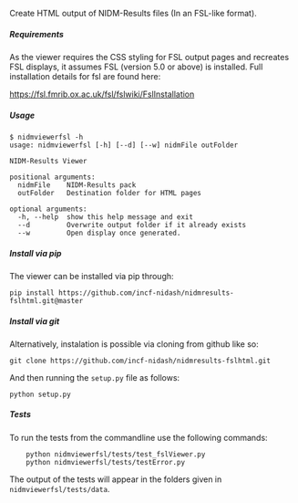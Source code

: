 Create HTML output of NIDM-Results files (In an FSL-like format).

##### Requirements

As the viewer requires the CSS styling for FSL output pages and recreates FSL displays, it assumes FSL (version 5.0 or above) is installed. Full installation details for fsl are found here:

https://fsl.fmrib.ox.ac.uk/fsl/fslwiki/FslInstallation

##### Usage

```
$ nidmviewerfsl -h
usage: nidmviewerfsl [-h] [--d] [--w] nidmFile outFolder

NIDM-Results Viewer

positional arguments:
  nidmFile    NIDM-Results pack
  outFolder   Destination folder for HTML pages

optional arguments:
  -h, --help  show this help message and exit
  --d         Overwrite output folder if it already exists
  --w         Open display once generated.
```

##### Install via pip

The viewer can be installed via pip through:
```
pip install https://github.com/incf-nidash/nidmresults-fslhtml.git@master
```

##### Install via git

Alternatively, instalation is possible via cloning from github like so:
```
git clone https://github.com/incf-nidash/nidmresults-fslhtml.git
```
And then running the `setup.py` file as follows:
```
python setup.py
```
##### Tests
To run the tests from the commandline use the following commands:
```
	python nidmviewerfsl/tests/test_fslViewer.py
	python nidmviewerfsl/tests/testError.py
```

The output of the tests will appear in the folders given in `nidmviewerfsl/tests/data`.
